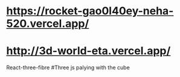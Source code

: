 # https://rocket-gao0l40ey-neha-520.vercel.app/
# http://3d-world-eta.vercel.app/
React-three-fibre #Three js
 palying with the cube
